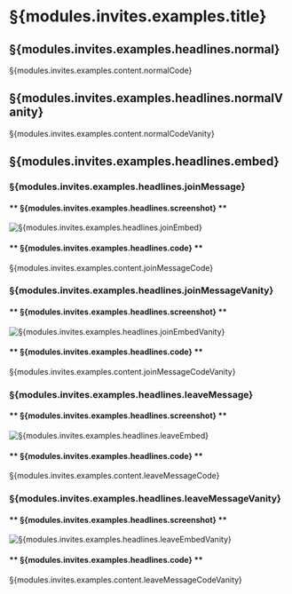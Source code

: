 # §{modules.invites.examples.title}

## §{modules.invites.examples.headlines.normal}

§{modules.invites.examples.content.normalCode}

## §{modules.invites.examples.headlines.normalVanity}

§{modules.invites.examples.content.normalCodeVanity}

## §{modules.invites.examples.headlines.embed}

### §{modules.invites.examples.headlines.joinMessage}

<!-- tabs:start -->

#### ** §{modules.invites.examples.headlines.screenshot} **

![§{modules.invites.examples.headlines.joinEmbed}](../../../assets/invite-manager-join-message-premium.png)

#### ** §{modules.invites.examples.headlines.code} **

§{modules.invites.examples.content.joinMessageCode}

<!-- tabs:end -->

### §{modules.invites.examples.headlines.joinMessageVanity}

<!-- tabs:start -->

#### ** §{modules.invites.examples.headlines.screenshot} **

![§{modules.invites.examples.headlines.joinEmbedVanity}](../../../assets/TBD)

#### ** §{modules.invites.examples.headlines.code} **

§{modules.invites.examples.content.joinMessageCodeVanity}

<!-- tabs:end -->

### §{modules.invites.examples.headlines.leaveMessage}

<!-- tabs:start -->

#### ** §{modules.invites.examples.headlines.screenshot} **

![§{modules.invites.examples.headlines.leaveEmbed}](../../../assets/invite-manager-leave-message-premium.png)

#### ** §{modules.invites.examples.headlines.code} **

§{modules.invites.examples.content.leaveMessageCode}

<!-- tabs:end -->

### §{modules.invites.examples.headlines.leaveMessageVanity}

<!-- tabs:start -->

#### ** §{modules.invites.examples.headlines.screenshot} **

![§{modules.invites.examples.headlines.leaveEmbedVanity}](../../../assets/TBD)

#### ** §{modules.invites.examples.headlines.code} **

§{modules.invites.examples.content.leaveMessageCodeVanity}

<!-- tabs:end -->
